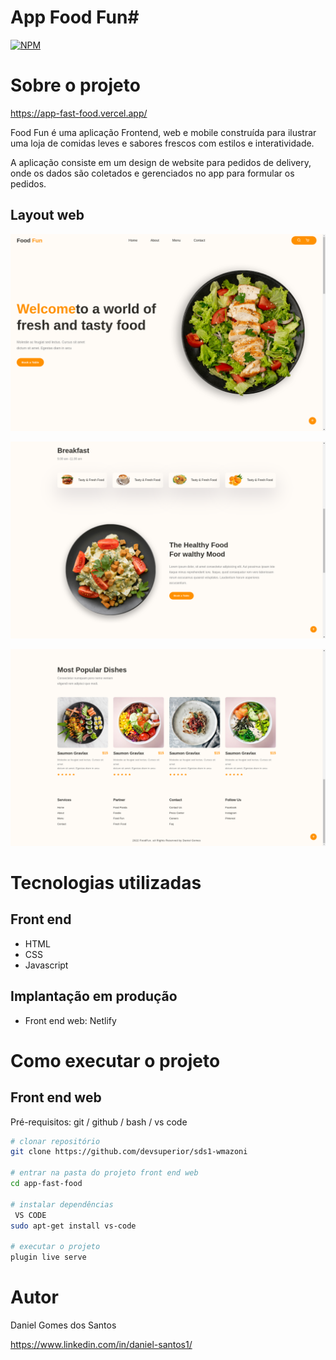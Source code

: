 # App Food Fun#
[![NPM](https://img.shields.io/npm/l/react)](https://github.com/Danielstarks/app-fast-food/blob/main/LICENCE) 

# Sobre o projeto
https://app-fast-food.vercel.app/

Food Fun é uma aplicação Frontend, web e mobile construída para ilustrar uma loja de comidas leves e sabores frescos com estilos e interatividade.

A aplicação consiste em um design de website para pedidos de delivery, onde os dados são coletados e gerenciados no app para formular os pedidos.

## Layout web
![Web 1](https://github.com/Danielstarks/app-fast-food/blob/main/assets/web-food-1.png)

![Web 2](https://github.com/Danielstarks/app-fast-food/blob/main/assets/web-food-2.png)

![Web 3](https://github.com/Danielstarks/app-fast-food/blob/main/assets/web-food-3.png)

# Tecnologias utilizadas
## Front end
- HTML
- CSS
- Javascript

## Implantação em produção
- Front end web: Netlify

# Como executar o projeto


## Front end web
Pré-requisitos: git / github / bash / vs code 

```bash
# clonar repositório
git clone https://github.com/devsuperior/sds1-wmazoni

# entrar na pasta do projeto front end web
cd app-fast-food

# instalar dependências
 VS CODE
sudo apt-get install vs-code
 
# executar o projeto
plugin live serve
```

# Autor

Daniel Gomes dos Santos

https://www.linkedin.com/in/daniel-santos1/

